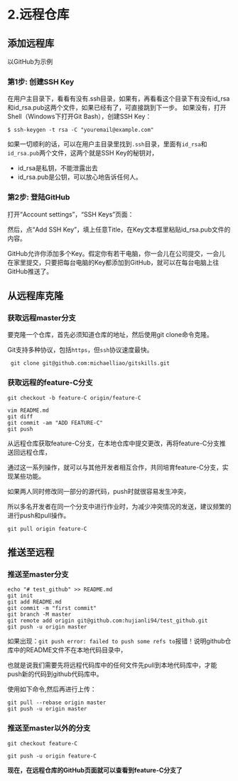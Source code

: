 # 2.远程仓库


## 添加远程库


以GitHub为示例


### 第1步: 创建SSH Key

在用户主目录下，看看有没有.ssh目录，如果有，再看看这个目录下有没有id_rsa和id_rsa.pub这两个文件，如果已经有了，可直接跳到下一步。
如果没有，打开Shell（Windows下打开Git Bash），创建SSH Key：

```shell
$ ssh-keygen -t rsa -C "youremail@example.com"
```

如果一切顺利的话，可以在用户主目录里找到`.ssh`目录，里面有`id_rsa`和`id_rsa.pub`两个文件，这两个就是SSH Key的秘钥对，

- id_rsa是私钥，不能泄露出去
- id_rsa.pub是公钥，可以放心地告诉任何人。



### 第2步: 登陆GitHub

打开“Account settings”，“SSH Keys”页面：

然后，点“Add SSH Key”，填上任意Title，在Key文本框里粘贴id_rsa.pub文件的内容。



GitHub允许你添加多个Key。假定你有若干电脑，你一会儿在公司提交，一会儿在家里提交，只要把每台电脑的Key都添加到GitHub，就可以在每台电脑上往GitHub推送了。




## 从远程库克隆


### 获取远程master分支

要克隆一个仓库，首先必须知道仓库的地址，然后使用git clone命令克隆。

Git支持多种协议，包括`https`，但`ssh`协议速度最快。


```shell
 git clone git@github.com:michaelliao/gitskills.git
```

### 获取远程的feature-C分支

```shell
git checkout -b feature-C origin/feature-C

vim README.md
git diff
git commit -am "ADD FEATURE-C"
git push
```

从远程仓库获取feature-C分支，在本地仓库中提交更改，再将feature-C分支推送回远程仓库，

通过这一系列操作，就可以与其他开发者相互合作，共同培育feature-C分支，实现某些功能。


如果两人同时修改同一部分的源代码，push时就很容易发生冲突，

所以多名开发者在同一个分支中进行作业时，为减少冲突情况的发送，建议频繁的进行push和pull操作。

```shell
git pull origin feature-C
```



## 推送至远程


### 推送至master分支

```shell
echo "# test_github" >> README.md
git init
git add README.md
git commit -m "first commit"
git branch -M master
git remote add origin git@github.com:hujianli94/test_github.git
git push -u origin master
```



如果出现：`git push error: failed to push some refs to`报错！说明github仓库中的README文件不在本地代码目录中，

也就是说我们需要先将远程代码库中的任何文件先pull到本地代码库中，才能push新的代码到github代码库中。

使用如下命令,然后再进行上传：

```shell
git pull --rebase origin master
git push -u origin master
```


### 推送至master以外的分支

```shell
git checkout feature-C

git push -u origin feature-C
```

**现在，在远程仓库的GitHub页面就可以查看到feature-C分支了**


